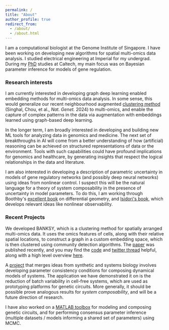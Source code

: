 ```yaml
---
permalink: /
title: "About"
author_profile: true
redirect_from: 
  - /about/
  - /about.html
---
```


I am a computational biologist at the Genome Institute of Singapore. I have been working on developing new algorithms for spatial multi-omics data analysis. I studied electrical engineering at Imperial for my undergrad.  During my [PhD](https://thesis.library.caltech.edu/11161/) studies at Caltech, my main focus was on Bayesian parameter inference for models of gene regulation.

### Research interests 
I am currently interested in developing graph deep learning enabled embedding methods for multi-omics data analysis. In some sense, this would generalize our recent neighbourhood augmented [clustering method](https://www.nature.com/articles/s41588-024-01664-3) (Singhal, Chou, et al., *Nat. Genet.* 2024) to multi-omics, and enable the capture of complex patterns in the data via augmentation with embeddings learned using graph-based deep learning. 

In the longer term, I am broadly interested in developing and building new ML tools for analyzing data in genomics and medicine. The next set of breakthroughs in AI will come from a better understanding of how (artificial) reasoning can be achieved on structured representations of data or the environment. Tools with such capabilities could have profound implications for genomics and healthcare, by generating insights that respect the logical relationships in the data and literature. 

I am also interested in developing a description of parametric uncertainty in models of gene regulatory networks (and possibly deep neural networks) using ideas from nonlinear control. I suspect this will be the natural language for a theory of system composability in the presence of uncertainty in model parameters. To do this, I am working through Boothby's [excellent book](https://shop.elsevier.com/books/an-introduction-to-differentiable-manifolds-and-riemannian-geometry-revised/boothby/978-0-08-057475-2) on differential geometry, and [Isidori's book](https://link.springer.com/book/10.1007/978-1-84628-615-5), which develops relevant ideas like nonlinear observability.

### Recent Projects
We developed BANKSY, which is a clustering method for spatially arranged multi-omics data. It uses the omics features of cells, along with their relative spatial locations, to construct a graph in a custom embedding space, which is then clustered using community detection algorithms. The [paper](https://www.nature.com/articles/s41588-024-01664-3) was published recently, and you may find the [code](https://prabhakarlab.github.io/Banksy/) and [twitter thread](https://x.com/shyam_lab/status/1762648072360792479?s=20) helpful, along with a high level overview [here](/files/banksy-news.pdf). 

A [project](/files/Calibration_2024.pdf) that merges ideas from synthetic and systems biology involves developing parameter consistency conditions for composing dynamical models of systems. The application we have demonstrated it on is the reduction of batch variability in cell-free systems, which are used as prototyping platforms for genetic circuits. More generally, it should be possible prove analogous results for *system composability*, and will be a future direction of research. 

I have also worked on a [MATLAB toolbox](https://academic.oup.com/synbio/article/6/1/ysab007/6129121) for modeling and composing genetic circuits, and for performing consensus  parameter inference (multiple datasets / models informing a shared set of parameters) using MCMC. 


